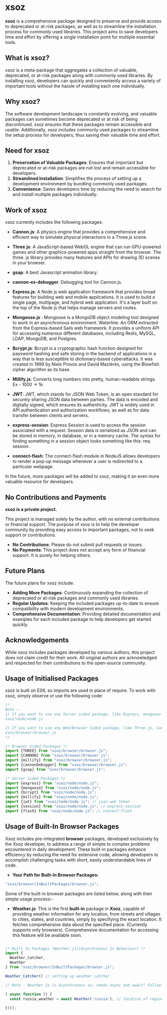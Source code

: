 # xsoz

**xsoz** is a comprehensive package designed to preserve and provide access to deprecated or at-risk packages, as well as to streamline the installation process for commonly used libraries. This project aims to save developers time and effort by offering a single installation point for multiple essential tools.

## What is xsoz?

xsoz is a meta-package that aggregates a collection of valuable, deprecated, or at-risk packages along with commonly used libraries. By installing xsoz, developers can quickly and conveniently access a variety of important tools without the hassle of installing each one individually.

## Why xsoz?

The software development landscape is constantly evolving, and valuable packages can sometimes become deprecated or at risk of being discontinued. xsoz ensures that these packages remain accessible and usable. Additionally, xsoz includes commonly used packages to streamline the setup process for developers, thus saving their valuable time and effort.

## Need for xsoz

1. **Preservation of Valuable Packages**: Ensures that important but deprecated or at-risk packages are not lost and remain accessible for developers.
2. **Streamlined Installation**: Simplifies the process of setting up a development environment by bundling commonly used packages.
3. **Convenience**: Saves developers time by reducing the need to search for and install multiple packages individually.

## Work of xsoz

xsoz currently includes the following packages:
- **Cannon.js**: A physics engine that provides a comprehensive and efficient way to simulate physical interactions in a Three.js scene.

- **Three.js**: A JavaScript-based WebGL engine that can run GPU-powered games and other graphics-powered apps straight from the browser. The three. js library provides many features and APIs for drawing 3D scenes in your browser.

- **gsap**: A best Javascript animation library.

- **cannon-es-debugger**: Debugging tool for Cannon.js.

- **Express.js**: A Node js web application framework that provides broad features for building web and mobile applications. It is used to build a single page, multipage, and hybrid web application. It's a layer built on the top of the Node js that helps manage servers and routes.

- **Mongoose.js** : Mongoose is a MongoDB object modeling tool designed to work in an asynchronous environment. Waterline: An ORM extracted from the Express-based Sails web framework. It provides a uniform API for accessing numerous different databases, including Redis, MySQL, LDAP, MongoDB, and Postgres.

- **Bcrypt.js**: Bcrypt is a cryptographic hash function designed for password hashing and safe storing in the backend of applications in a way that is less susceptible to dictionary-based cyberattacks. It was created in 1999 by Niels Provos and David Mazières, using the Blowfish cipher algorithm as its base.

- **Millify.js**: Converts long numbers into pretty, human-readable strings. Ex - 1000 -> 1k. 

- **JWT**: JWT, which stands for JSON Web Token, is an open standard for securely sharing JSON data between parties. The data is encoded and digitally signed, which ensures its authenticity. JWT is widely used in API authentication and authorization workflows, as well as for data transfer between clients and servers.

- **express-session**: Express Session is used to access the session associated with a request. Session data is serialized as JSON and can be stored in memory, in database, or in a memory cache. The syntax for finding something in a session object looks something like this: req. session.

- **connect-flash**: The connect-flash module in NodeJS allows developers to render a pop-up message whenever a user is redirected to a particular webpage.

In the future, more packages will be added to xsoz, making it an even more valuable resource for developers.

## No Contributions and Payments

**xsoz is a private project.**

This project is managed solely by the author, with no external contributions or financial support. The purpose of xsoz is to help the developer community by providing easy access to important packages, not to seek support or contributions.

- **No Contributions**: Please do not submit pull requests or issues.
- **No Payments**: This project does not accept any form of financial support. It is purely for helping others.

## Future Plans

The future plans for xsoz include:
- **Adding More Packages**: Continuously expanding the collection of deprecated or at-risk packages and commonly used libraries.
- **Regular Updates**: Keeping the included packages up-to-date to ensure compatibility with modern development environments.
- **Comprehensive Documentation**: Providing detailed documentation and examples for each included package to help developers get started quickly.

## Acknowledgements

While xsoz includes packages developed by various authors, this project does not claim credit for their work. All original authors are acknowledged and respected for their contributions to the open-source community.

## Usage of Initialised Packages

xsoz is built on ES6, so imports are used in place of require. To work with xsoz, simply observe or use the following code:

```javascript
/* 
Note :-
1) If you want to use any Server sided package, like Express, mongoose etc. then your path would be -> 
xsoz/node/node.js 

2) If you want to use any Web/Browser Sided package, like Three.js, Cannon.js, etc. then your path would be ->
xsoz/browser/browser.js 
*/

/* Browser Sided Packages */
import {THREE} from "xsoz/browser/browser.js";
import {CANNON} from "xsoz/browser/browser.js";
import {millify} from "xsoz/browser/browser.js";
import {cannonDebugger} from "xsoz/browser/browser.js";
import {gsap} from "xsoz/browser/browser.js";

/* Server Sided Packages */
import {express} from "xsoz/node/node.js";
import {mongoose} from "xsoz/node/node.js";
import {bcrypt} from "xsoz/node/node.js";
import {millify} from "xsoz/node/node.js";
import {jwt} from "xsoz/node/node.js"; // json web token
import {session} from "xsoz/node/node.js"; // express-session
import {flash} from "xsoz/node/node.js"; // connect-flash
```

## Usage of Built-In Browser Packages 
Xsoz includes pre-integrated **browser** packages, developed exclusively by the Xsoz developer, to address a range of simple to complex problems encountered in daily development. These built-in packages enhance efficiency by reducing the need for extensive code, allowing developers to accomplish challenging tasks with short, easily understandable lines of code.

- **Your Path for Built-In Browser Packages:**
```javascript
"xsoz/browser/InBuiltPackages/browser.js";
```

Some of the built-in browser packages are listed below, along with their simple usage process:- 

- **Weather.js**: This is the first **built-in** package in **Xsoz**, capable of providing weather information for any location, from streets and villages to cities, states, and countries, simply by specifying the exact location. It fetches comprehensive data about the specified place. (Currently supports only browsers). Comprehensive documentation for accessing this feature will be available soon.

```javascript

/* Built In Packages (Weather.js)[Asynchronous In Behaviour] */
import {
  Weather_Catcher, 
  Weather
} from "xsoz/browser/InBuiltPackages/browser.js";

Weather_Catcher() // setting up weather catcher 

// Note - Weather Js is Asynchronous so, needs async and await! Following is the example, of how to use it -> 

( async function () {
  const russia_weather = await Weather('russia'); // location of region. 
  
})();
```